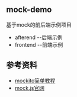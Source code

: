 ## mock-demo
基于mock的前后端示例项目
- afterend  --后端示例
- frontend  --前端示例


## 参考资料

- [mockito简单教程](http://blog.csdn.net/sdyy321/article/details/38757135/)
- [mock.js官网](http://mockjs.com/)

